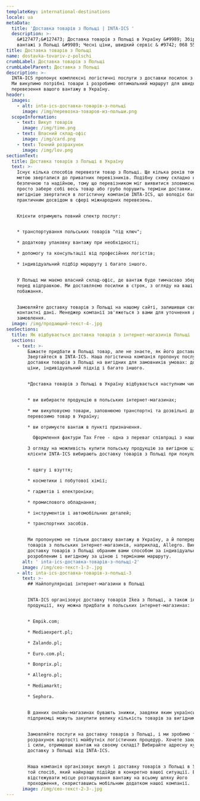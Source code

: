 ```yaml
---
templateKey: international-destinations
locale: ua
metaData:
  title: 'Доставка товарів з Польщі | INTA-ICS '
  description: >-
    &#127477;&#127473; Доставка товарів з Польщі в Україну &#9989; Збірні
    вантажі з Польщі &#9989; Чесні ціни, швидкий сервіс & #9742; 068 5555 999
title: Доставка товарів з Польщі
name: dostavka-tovariv-z-polschi
crumbLabel: Доставка товарів з Польщі
crumbLabelParent: Доставка з Польщі
description: >-
  INTA-ICS пропонує комплексні логістичні послуги з доставки посилок з Польщі.
  Ми викупимо потрібні товари і розробимо оптимальний маршрут для швидкого
  перевезення вашого вантажу в Україну.
header:
  images:
    - alt: inta-ics-доставка-товарів-з-польщі
      image: /img/перевозка-товаров-из-польши.png
  scopeInformation:
    - text: Викуп товарів
      image: /img/time.png
    - text: Власний склад-офіс
      image: /img/card.png
    - text: Точний розрахунок
      image: /img/lov.png
sectionText:
  title: Доставка товарів з Польщі в Україну
  text: >-
    Існує кілька способів перевезти товар з Польщі. Ще кілька років тому з цією
    метою зверталися до приватних перевізників. Подібну схему складно назвати
    безпечною та надійною, тому що перевізником міг виявитися зловмисник, який
    просто забере собі весь товар або грубо порушить терміни доставки. Сьогодні
    вигідніше звертатися в логістичну компанію INTA-ICS, що володіє багаторічним
    практичним досвідом в сфері міжнародних перевезень.


    Клієнти отримують повний спектр послуг:


    * транспортування польських товарів "під ключ";

    * додаткову упаковку вантажу при необхідності;

    * допомогу та консультації від професійних логістів;

    * індивідуальний підбір маршруту і багато іншого.


    У Польщі ми маємо власний склад-офіс, де вантаж буде тимчасово зберігатися
    перед відправкою. Ми доставляємо посилки в строк, з огляду на ваші вимоги і
    побажання.


    Замовляйте доставку товарів з Польщі на нашому сайті, залишивши свої
    контактні дані. Менеджер компанії зв'яжеться з вами для уточнення деталей
    замовлення.
  image: /img/продающий-текст-4-.jpg
seoSections:
  title: Як відбувається доставка товарів з інтернет-магазинів Польщі
  sections:
    - text: >-
        Бажаєте придбати в Польщі товар, але не знаєте, як його доставити?
        Звертайтеся в INTA-ICS. Наша логістична компанія пропонує послуги з
        доставки товарів з Польщі на вигідних для замовників умовах: доступні
        ціни, індивідуальний підхід і багато іншого.


        *Доставка товарів з Польщі в Україну відбувається наступним чином:*


        * ви вибираєте продукцію в польських інтернет-магазинах;

        * ми викуповуємо товари, заповнюємо транспортні та дозвільні документи,
        перевозимо товар в Україну;

        * ви отримуєте вантаж в пункті призначення.

          Оформлення фактури Tax Free - одна з переваг співпраці з нашою компанією. На кожен куплений польський товар нараховується податок VAT (ПДВ) в розмірі від 5 до 23%. Однак податкові зобов'язання нараховуються тільки всередині країни. Тобто при доставці товарів з Польщі оптом клієнти можуть істотно заощадити,  так як мають право на повернення податку.

        З огляду на можливість купити польську продукцію за вигідною ціною,
        клієнти INTA-ICS вибирають доставку товарів з Польщі при покупці:


        * одягу і взуття;

        * косметики і побутової хімії;

        * гаджетів і електроніки;

        * промислового обладнання;

        * інструментів і автомобільних деталей;

        * транспортних засобів.


        Ми пропонуємо не тільки доставку вантажу в Україну, а й попередній викуп
        товарів з польських інтернет-магазинів, наприклад, Allegro. Виконуємо
        доставку товарів з Польщі обраним вами способом за індивідуально
        розробленим і вигідному за ціною і термінами маршруту.
      alt: ' inta-ics-доставка-товарів-з-польщі-2'
      image: /img/сео-текст-1-3-.jpg
    - alt: inta-ics-доставка-товарів-з-польщі-3
      text: >-
        ## Найпопулярніші інтернет-магазини в Польщі


        INTA-ICS організовує доставку товарів Ikea з Польщі, а також іншої
        продукції, яку можна придбати в польських інтернет-магазинах:


        * Empik.com;

        * Mediaexpert.pl;

        * Zalando.pl;

        * Euro.com.pl;

        * Bonprix.pl;

        * Allegro.pl;

        * Mediamarkt;

        * Sephora.


        В данних онлайн-магазинах бувають знижки, завдяки яким українські
        підприємці можуть закупити велику кількість товарів за вигідними цінами.


        Замовляйте послуги на доставку товарів з Польщі, і ми зробимо точний
        розрахунок вартості майбутніх логістичних процедур. Хочете заощадити час
        і сили, отримавши вантаж на своєму складі? Вибирайте адресну кур'єрську
        доставку з Польщі від INTA-ICS.


        Наша компанія організовує викуп і доставку товарів з Польщі в Україну у
        той спосіб, який найкраще підійде в конкретно вашої ситуації. Ви зможете
        відстежувати місце розташування вантажу на всьому шляху його
        проходження, скориставшись мобільним додатком нашої компанії.
      image: /img/сео-текст-2-3-.jpg
---
```

